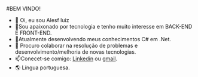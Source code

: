 #BEM VINDO!
* 👋 Oi, eu sou Alesf luiz
* 👀Sou apaixonado por tecnologia e tenho muito interesse em BACK-END E FRONT-END.
* 🌱Atualmente desenvolvendo meus conhecimentos C# em .Net.
* 💞️ Procuro colaborar na resolução de problemas e desenvolvimento/melhoria de novas tecnologias.
* 📫Conecet-se comigo: [Linkedin](https://www.linkedin.com/in/alesf-luiz-480b76112/) ou [gmail](alesfluiz@gmail.com).
* 🌎 Língua portuguesa.